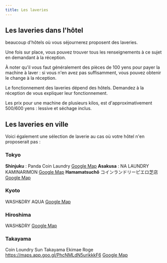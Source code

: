 ```yaml
---
title: Les laveries
---
```


## Les laveries dans l'hôtel
beaucoup d'hôtels où vous séjournerez proposent des laveries. 

Une fois sur place, vous pouvez trouver tous les renseignements à ce sujet en demandant à la réception. 

À noter qu'il vous faut généralement des pièces de 100 yens pour payer la machine à laver : si vous n'en avez pas suffisamment, vous pouvez obtenir le change à la réception. 

Le fonctionnement des laveries dépend des hôtels. Demandez à la réception de vous expliquer leur fonctionnement. 

Les prix pour une machine de plusieurs kilos, est d'approximativement 500/600 yens : lessive et séchage inclus. 


## Les laveries en ville 

Voici également une sélection de laverie au cas où votre hôtel n'en proposerait pas :

### Tokyo
**Shinjuku** : 
Panda Coin Laundry
[Google Map](https://g.co/kgs/bbbMAUz)
**Asakusa** :
NA LAUNDRY KAMINARIMON
[Google Map](https://g.co/kgs/GZHjtRT)
**Hamamatsuchô** 
コインランドリーピエロ芝店
[Google Map](https://maps.app.goo.gl/T6qyXUnrhbszY4Br5)

### Kyoto
WASH&DRY AQUA
[Google Map](https://maps.app.goo.gl/Gn7FQFfW6HULyUP68)

### Hiroshima 
WASH&DRY
[Google Map](https://maps.app.goo.gl/aSn3zntRDQEHnHqTA)

### Takayama
Coin Loundry Sun Takayama Ekimae Roge
https://maps.app.goo.gl/PhcNMLdN5urikkkF6
[Google Map](https://maps.app.goo.gl/PhcNMLdN5urikkkF6)
